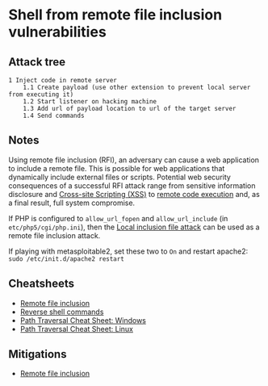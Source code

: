 # Shell from remote file inclusion vulnerabilities

## Attack tree

```text
1 Inject code in remote server
    1.1 Create payload (use other extension to prevent local server from executing it)
    1.2 Start listener on hacking machine
    1.3 Add url of payload location to url of the target server
    1.4 Send commands
```

## Notes

Using remote file inclusion (RFI), an adversary can cause a web application to include a remote file. 
This is possible for web applications that dynamically include external files or scripts. Potential web security 
consequences of a successful RFI attack range from sensitive information disclosure and 
[Cross-site Scripting (XSS)](xss.md) to [remote code execution](rce.md) and, as a final result, 
full system compromise.

If PHP is configured to `allow_url_fopen` and `allow_url_include` (in `etc/php5/cgi/php.ini`), then the
[Local inclusion file attack](lfi.md) can be used as a remote file inclusion attack.

If playing with metasploitable2, set these two to `On` and restart apache2: `sudo /etc/init.d/apache2 restart`

## Cheatsheets
* [Remote file inclusion](cheatsheets:docs/application/rfi)
* [Reverse shell commands](cheatsheets:docs/application/reverse-shell-commands)
* [Path Traversal Cheat Sheet: Windows](https://www.akimbocore.com/article/windows-path-traversal-cheat-sheet/)
* [Path Traversal Cheat Sheet: Linux](https://www.akimbocore.com/article/linux-path-traversal-cheat-sheet/)

## Mitigations
* [Remote file inclusion](app-mitigations:docs/coding/lfi)